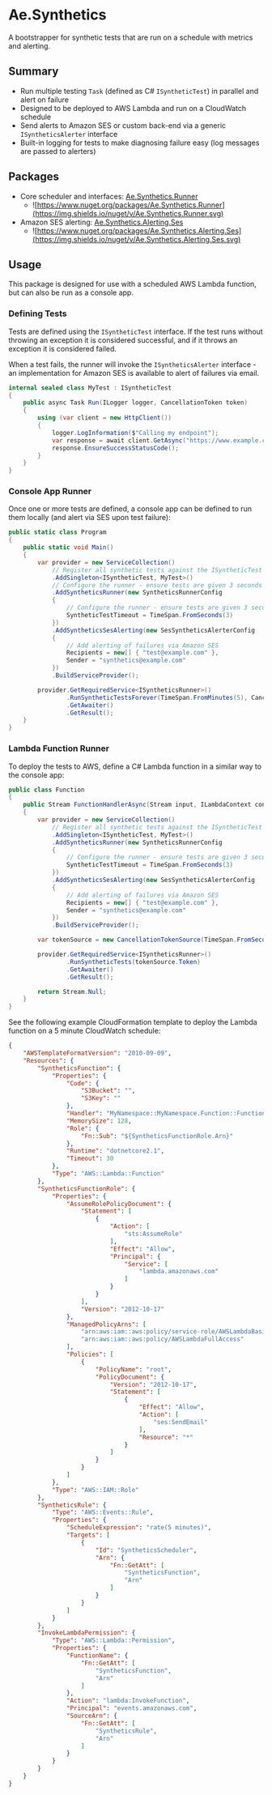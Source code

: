 # Ae.Synthetics
A bootstrapper for synthetic tests that are run on a schedule with metrics and alerting.

## Summary
* Run multiple testing `Task` (defined as C# `ISyntheticTest`) in parallel and alert on failure
* Designed to be deployed to AWS Lambda and run on a CloudWatch schedule
* Send alerts to Amazon SES or custom back-end via a generic `ISyntheticsAlerter` interface
* Built-in logging for tests to make diagnosing failure easy (log messages are passed to alerters)

## Packages
* Core scheduler and interfaces: [Ae.Synthetics.Runner](https://www.nuget.org/packages/Ae.Synthetics.Runner)
    * ![https://www.nuget.org/packages/Ae.Synthetics.Runner](https://img.shields.io/nuget/v/Ae.Synthetics.Runner.svg)
* Amazon SES alerting: [Ae.Synthetics.Alerting.Ses](https://www.nuget.org/packages/Ae.Synthetics.Alerting.Ses)
    * ![https://www.nuget.org/packages/Ae.Synthetics.Alerting.Ses](https://img.shields.io/nuget/v/Ae.Synthetics.Alerting.Ses.svg)

## Usage
This package is designed for use with a scheduled AWS Lambda function, but can also be run as a console app.

### Defining Tests
Tests are defined using the `ISyntheticTest` interface. If the test runs without throwing an exception it is considered successful, and if it throws an exception it is considered failed.

When a test fails, the runner will invoke the `ISyntheticsAlerter` interface - an implementation for Amazon SES is available to alert of failures via email.
```csharp
internal sealed class MyTest : ISyntheticTest
{
    public async Task Run(ILogger logger, CancellationToken token)
    {
        using (var client = new HttpClient())
        {
            logger.LogInformation($"Calling my endpoint");
            var response = await client.GetAsync("https://www.example.com/");
            response.EnsureSuccessStatusCode();
        }
    }
}
```

### Console App Runner
Once one or more tests are defined, a console app can be defined to run them locally (and alert via SES upon test failure):

```csharp
public static class Program
{
    public static void Main()
    {
        var provider = new ServiceCollection()
            // Register all synthetic tests against the ISyntheticTest interface
            .AddSingleton<ISyntheticTest, MyTest>()
            // Configure the runner - ensure tests are given 3 seconds to complete
            .AddSyntheticsRunner(new SyntheticsRunnerConfig
            {
                // Configure the runner - ensure tests are given 3 seconds to complete
                SyntheticTestTimeout = TimeSpan.FromSeconds(3)
            })
            .AddSyntheticsSesAlerting(new SesSyntheticsAlerterConfig
            {
                // Add alerting of failures via Amazon SES
                Recipients = new[] { "test@example.com" },
                Sender = "synthetics@example.com"
            })
            .BuildServiceProvider();

        provider.GetRequiredService<ISyntheticsRunner>()
                .RunSyntheticTestsForever(TimeSpan.FromMinutes(5), CancellationToken.None)
                .GetAwaiter()
                .GetResult();
    }
}
```

### Lambda Function Runner
To deploy the tests to AWS, define a C# Lambda function in a similar way to the console app:

```csharp
public class Function
{
    public Stream FunctionHandlerAsync(Stream input, ILambdaContext context)
    {
        var provider = new ServiceCollection()
            // Register all synthetic tests against the ISyntheticTest interface
            .AddSingleton<ISyntheticTest, MyTest>()
            .AddSyntheticsRunner(new SyntheticsRunnerConfig
            {
                // Configure the runner - ensure tests are given 3 seconds to complete
                SyntheticTestTimeout = TimeSpan.FromSeconds(3)
            })
            .AddSyntheticsSesAlerting(new SesSyntheticsAlerterConfig
            {
                // Add alerting of failures via Amazon SES
                Recipients = new[] { "test@example.com" },
                Sender = "synthetics@example.com"
            })
            .BuildServiceProvider();

        var tokenSource = new CancellationTokenSource(TimeSpan.FromSeconds(10));

        provider.GetRequiredService<ISyntheticsRunner>()
                .RunSyntheticTests(tokenSource.Token)
                .GetAwaiter()
                .GetResult();

        return Stream.Null;
    }
}
```

See the following example CloudFormation template to deploy the Lambda function on a 5 minute CloudWatch schedule:
```json
{
    "AWSTemplateFormatVersion": "2010-09-09",
    "Resources": {
        "SyntheticsFunction": {
            "Properties": {
                "Code": {
                    "S3Bucket": "",
                    "S3Key": ""
                },
                "Handler": "MyNamespace::MyNamespace.Function::FunctionHandlerAsync",
                "MemorySize": 128,
                "Role": {
                    "Fn::Sub": "${SyntheticsFunctionRole.Arn}"
                },
                "Runtime": "dotnetcore2.1",
                "Timeout": 30
            },
            "Type": "AWS::Lambda::Function"
        },
        "SyntheticsFunctionRole": {
            "Properties": {
                "AssumeRolePolicyDocument": {
                    "Statement": [
                        {
                            "Action": [
                                "sts:AssumeRole"
                            ],
                            "Effect": "Allow",
                            "Principal": {
                                "Service": [
                                    "lambda.amazonaws.com"
                                ]
                            }
                        }
                    ],
                    "Version": "2012-10-17"
                },
                "ManagedPolicyArns": [
                    "arn:aws:iam::aws:policy/service-role/AWSLambdaBasicExecutionRole",
                    "arn:aws:iam::aws:policy/AWSLambdaFullAccess"
                ],
                "Policies": [
                    {
                        "PolicyName": "root",
                        "PolicyDocument": {
                            "Version": "2012-10-17",
                            "Statement": [
                                {
                                    "Effect": "Allow",
                                    "Action": [
                                        "ses:SendEmail"
                                    ],
                                    "Resource": "*"
                                }
                            ]
                        }
                    }
                ]
            },
            "Type": "AWS::IAM::Role"
        },
        "SyntheticsRule": {
            "Type": "AWS::Events::Rule",
            "Properties": {
                "ScheduleExpression": "rate(5 minutes)",
                "Targets": [
                    {
                        "Id": "SyntheticsScheduler",
                        "Arn": {
                            "Fn::GetAtt": [
                                "SyntheticsFunction",
                                "Arn"
                            ]
                        }
                    }
                ]
            }
        },
        "InvokeLambdaPermission": {
            "Type": "AWS::Lambda::Permission",
            "Properties": {
                "FunctionName": {
                    "Fn::GetAtt": [
                        "SyntheticsFunction",
                        "Arn"
                    ]
                },
                "Action": "lambda:InvokeFunction",
                "Principal": "events.amazonaws.com",
                "SourceArn": {
                    "Fn::GetAtt": [
                        "SyntheticsRule",
                        "Arn"
                    ]
                }
            }
        }
    }
}
```